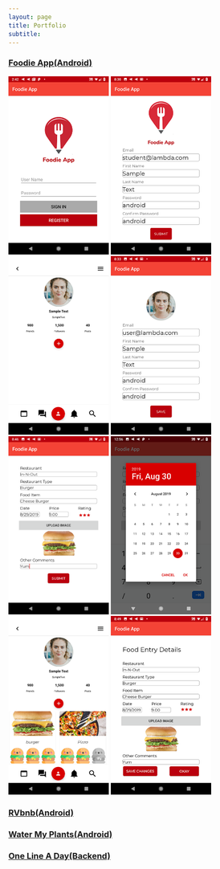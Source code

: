 ```yaml
---
layout: page
title: Portfolio
subtitle: 
---
```


### [Foodie App(Android)](https://github.com/build-week-foodie-fun/Android)

<img src="/img/foodie/applauncher.png" alt="Login" width="200px"> <img src="/img/foodie/updatedregistration.png" alt="Registration" width="200px"> <img src="/img/foodie/home.png" alt="Homepage" width="200px"> <img src="/img/foodie/updatedprofile.png" alt="Profile" width="200px"> <img src="/img/foodie/updatednewfoodentry.png" alt="Create new food entry" width="200px"> <img src="/img/foodie/calendar.png" alt="Calendar" width="200px"> <img src="/img/foodie/updatedhome.png" alt="Homepage" width="200px"> <img src="/img/foodie/details.png" alt="Details" width="200px">

### [RVbnb(Android)](https://github.com/RVbnb/rvbnb_android)

### [Water My Plants(Android)](https://github.com/Water-MyPlants/ANDROID)

### [One Line A Day(Backend)](https://github.com/One-Line-A-Day-11-19/Back-end)
